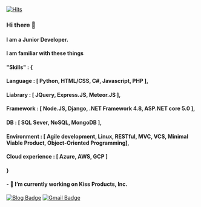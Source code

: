 
 <div align=left>
	
  [![Hits](https://hits.seeyoufarm.com/api/count/incr/badge.svg?url=https%3A%2F%2Fgithub.com%2Fguseowhtjs1231)](https://hits.seeyoufarm.com)
  ### Hi there 👋
  #### I am a Junior Developer.
  #### I am familiar with these things 
  #### "Skills" : {
  #### Language : [ Python, HTML/CSS, C#, Javascript, PHP ],
  #### Liabrary : [ JQuery, Express.JS, Meteor.JS ],
  #### Framework : [ Node.JS, Django, .NET Framework 4.8, ASP.NET core 5.0 ],
  #### DB : [ SQL Sever, NoSQL, MongoDB ],
  #### Environment : [ Agile development, Linux, RESTful, MVC, VCS, Minimal Viable Product, Object-Oriented Programming],
  #### Cloud experience : [ Azure, AWS, GCP ]
  #### }
  #### - 🔭 I’m currently working on Kiss Products, Inc.
[![Blog Badge](https://img.shields.io/badge/-Blog-1877f2?style=flat-square&logo=Bloglovin&logoColor=white&link=https://guseowhtjs.tistory.com/)](https://guseowhtjs.tistory.com/) 
[![Gmail Badge](https://img.shields.io/badge/-Gmail-d14836?style=flat-square&logo=Gmail&logoColor=white&link=mailto:guseowhtjs@gmail.com)](mailto:guseowhtjs@gmail.com)
</div>
  


<!--
**guseowhtjs1231/guseowhtjs1231** is a ✨ _special_ ✨ repository because its `README.md` (this file) appears on your GitHub profile.

Here are some ideas to get you started:

- 🔭 I’m currently working on ... 
- 🌱 I’m currently learning ...
- 👯 I’m looking to collaborate on ...
- 🤔 I’m looking for help with ...
- 💬 Ask me about ...
- 📫 How to reach me: ...
- 😄 Pronouns: ...
- ⚡ Fun fact: ...
-->
